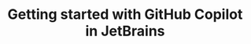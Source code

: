 ---
title: Getting started with GitHub Copilot in JetBrains
intro: 'ADD INTRO.'
versions:
  feature: 'copilot'
topics: 
  - Copilot
---
